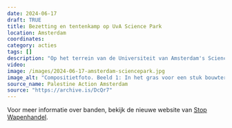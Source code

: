 ```yaml
---
date: 2024-06-17
draft: TRUE
title: Bezetting en tentenkamp op UvA Science Park
location: Amsterdam
coordinates: 
category: acties
tags: []
description: "Op het terrein van de Universiteit van Amsterdam's Science Park en LAB42 richtten actievoerders de Walid Daqqa campus op en brachten vernielingen aan vanwege de genocidale banden die deze universiteit onderhoudt met de zionistische oorlogsmachine."
video: 
image: /images/2024-06-17-amsterdam-sciencepark.jpg
image_alt: "Compositietfoto. Beeld 1: In het gras voor een stuk bouwterrein een bord met het woord 'LAB42', waarvan de letter 'A' met rode verf in een anarchieteken is veranderd. Boven het officiële logo staat met spuitverf 'Viva viva intifada', en ernaast nog een anachieteken. Op het bord staan twee verkeerspionnen. Op de cementen sokkel van het bord staat 'ACAB'. Beeld 2: Een glazen voorgevel van een gebouw, waarop met rode letters in het Engels staat geschreven: 'Fk Peter-Paul Verbeeks larie ethiek bij TNO. Bevrijd Gaza. TNO maakt genocide mogelijk.'"
source_name: Palestine Action Amsterdam
source: "https://archive.is/DcQr7"
---
```

Voor meer informatie over banden, bekijk de nieuwe website van [Stop Wapenhandel](https://academiccomplicity.nl/).